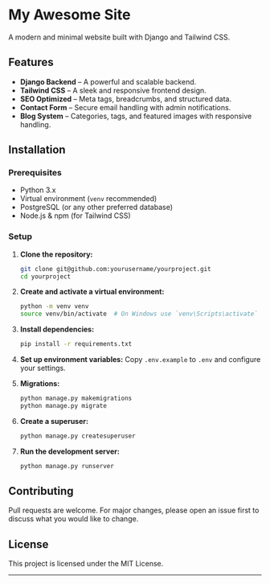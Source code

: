 # My Awesome Site

A modern and minimal website built with Django and Tailwind CSS.

## Features

- **Django Backend** – A powerful and scalable backend.
- **Tailwind CSS** – A sleek and responsive frontend design.
- **SEO Optimized** – Meta tags, breadcrumbs, and structured data.
- **Contact Form** – Secure email handling with admin notifications.
- **Blog System** – Categories, tags, and featured images with responsive handling.

## Installation

### Prerequisites

- Python 3.x
- Virtual environment (`venv` recommended)
- PostgreSQL (or any other preferred database)
- Node.js & npm (for Tailwind CSS)

### Setup

1. **Clone the repository:**

   ```sh
   git clone git@github.com:yourusername/yourproject.git
   cd yourproject
   ```

2. **Create and activate a virtual environment:**

   ```sh
   python -m venv venv
   source venv/bin/activate  # On Windows use `venv\Scripts\activate`
   ```

3. **Install dependencies:**

   ```sh
   pip install -r requirements.txt
   ```

4. **Set up environment variables:** Copy `.env.example` to `.env` and configure your settings.

5. **Migrations:**

   ```sh
   python manage.py makemigrations
   python manage.py migrate
   ```

6. **Create a superuser:**

   ```sh
   python manage.py createsuperuser
   ```

7. **Run the development server:**

   ```sh
   python manage.py runserver
   ```

## Contributing

Pull requests are welcome. For major changes, please open an issue first to discuss what you would like to change.

## License

This project is licensed under the MIT License.

---




